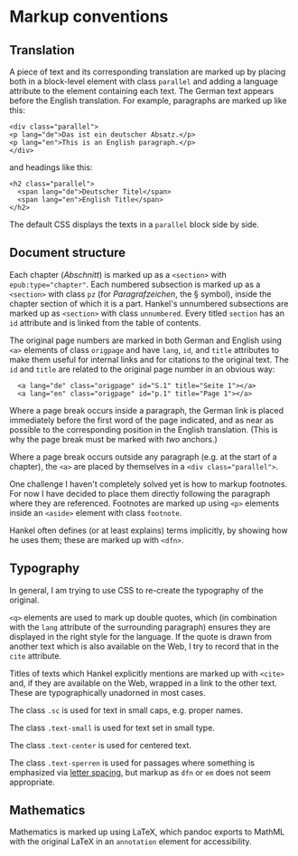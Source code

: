 # Markup conventions

## Translation

A piece of text and its corresponding translation are marked up by
placing both in a block-level element with class `parallel`
and adding a language attribute to the element containing each text.
The German text appears before the English translation. For example,
paragraphs are marked up like this:
```
<div class="parallel">
<p lang="de">Das ist ein deutscher Absatz.</p>
<p lang="en">This is an English paragraph.</p>
</div>
```
and headings like this:
```
<h2 class="parallel">
  <span lang="de">Deutscher Titel</span>
  <span lang="en">English Title</span>
</h2> 
```
The default CSS displays the texts in a `parallel` block side by side.

## Document structure

Each chapter (*Abschnitt*) is marked up as a `<section>` with 
`epub:type="chapter"`. Each numbered subsection is marked up as a `<section>` with
class `pz` (for *Paragrafzeichen*, the § symbol), inside the chapter
section of which it is a part. Hankel's unnumbered subsections are
marked up as `<section>` with class `unnumbered`. Every titled
`section` has an `id` attribute and is linked from the table of
contents.

The original page numbers are marked in both German and English using
`<a>` elements of class `origpage` and have `lang`, `id`, and `title`
attributes to make them useful for internal links and for citations to
the original text. The `id` and `title` are related to the original
page number in an obvious way:
```
  <a lang="de" class="origpage" id="S.1" title="Seite 1"></a>
  <a lang="en" class="origpage" id="p.1" title="Page 1"></a>
```
Where a page break occurs inside a paragraph, the German link is placed
immediately before the first word of the page indicated, and as
near as possible to the corresponding position in the English translation.
(This is why the page break must be marked with *two* anchors.)

Where a page break occurs outside any paragraph (e.g. at the start of
a chapter), the `<a>` are placed by themselves in a `<div class="parallel">`.

One challenge I haven't completely solved yet is how to markup
footnotes. For now I have decided to place them directly following the
paragraph where they are referenced. Footnotes are marked up using
`<p>` elements inside an `<aside>` element with class `footnote`.

Hankel often defines (or at least explains) terms implicitly, by
showing how he uses them; these are marked up with `<dfn>`.
 
## Typography

In general, I am trying to use CSS to re-create the typography of the
original.

`<q>` elements are used to mark up double quotes, which (in
combination with the `lang` attribute of the surrounding paragraph)
ensures they are displayed in the right style for the language. If the
quote is drawn from another text which is also available on the Web, I
try to record that in the `cite` attribute.

Titles of texts which Hankel explicitly mentions are marked up with
`<cite>` and, if they are available on the Web, wrapped in a link to
the other text. These are typographically unadorned in most cases.

The class `.sc` is used for text in small caps, e.g. proper names.

The class `.text-small` is used for text set in small type.

The class `.text-center` is used for centered text. 

The class `.text-sperren` is used for passages where something is emphasized
via [letter spacing](https://en.wikipedia.org/wiki/Emphasis_(typography)#Letter-spacing),
but markup as `dfn` or `em` does not seem appropriate. 

## Mathematics

Mathematics is marked up using LaTeX, which pandoc exports to MathML
with the original LaTeX in an `annotation` element for accessibility.

